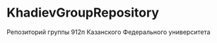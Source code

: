 KhadievGroupRepository
======================

Репозиторий группы 912п Казанского Федерального университета